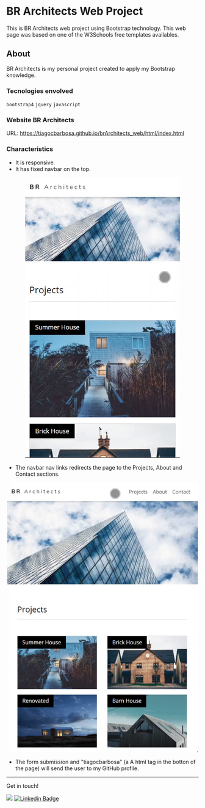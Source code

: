 # BR Architects Web Project

This is BR Architects web project using Bootstrap technology. This web page was based on one of the W3Schools free templates availables.

## About
BR Architects is my personal project created to apply my Bootstrap knowledge.

### Tecnologies envolved
`bootstrap4` `jquery` `javascript`

### Website BR Architects
URL: https://tiagocbarbosa.github.io/brArchitects_web/html/index.html

### Characteristics
* It is responsive.
* It has fixed navbar on the top.  
<p align="center">
  <kbd><img src="readMeFiles/fixedNavbar.gif" width="406"/>
</p>
  
* The navbar nav links redirects the page to the Projects, About and Contact sections.  
<p align="center">
  <kbd><img src="readMeFiles/navLinks.gif" width="500"/>
</p>

* The form submission and "tiagocbarbosa" (a A html tag in the botton of the page) will send the user to my GitHub profile.

------

Get in touch!

<a href="mailto:tiagocastrobarbosa@gmail.com" title="Email to tiagocastrobarbosa@gmail.com"><img src="https://img.shields.io/badge/%40-email-informational"></a>
[![Linkedin Badge](https://img.shields.io/badge/-LinkedIn-blue?style=flat-square&logo=Linkedin&logoColor=white&link=https://www.linkedin.com/in/tiagocastrobarbosa/)](https://www.linkedin.com/in/tiagocastrobarbosa/)
